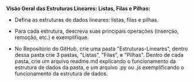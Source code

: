 **Visão Geral das Estruturas Lineares: Listas, Filas e Pilhas:**

 - Defina as estruturas de dados lineares: listas, filas e pilhas.

 - Para cada estrutura, descreva suas principais operações (inserção, remoção, etc.) e exemplifique.

 - No Repositório do GitHub, crie uma pasta "Estruturas-Lineares", dentro dessa pasta crie 3 pastas, "Listas", "Filas", e "Pilhas". Dentro de cada pasta, crie um arquivo readme.md explicando o funcionamento da estrutura de dados da pasta, e um arquivo .py ou .js exemplificando o funcionamento da estrutura de dados.

